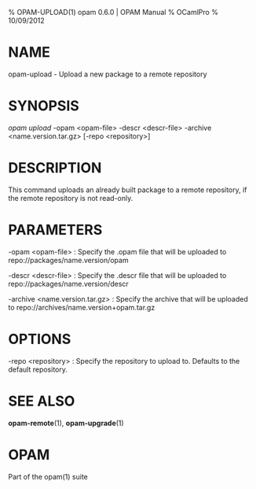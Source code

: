 % OPAM-UPLOAD(1) opam 0.6.0 | OPAM Manual
% OCamlPro
% 10/09/2012

# NAME

opam-upload - Upload a new package to a remote repository

# SYNOPSIS

*opam upload* -opam \<opam-file\> -descr \<descr-file\> -archive
 \<name.version.tar.gz\> [-repo \<repository\>]

# DESCRIPTION

This command uploads an already built package to a remote repository,
if the remote repository is not read-only.

# PARAMETERS

-opam \<opam-file\>
:   Specify the .opam file that will be uploaded to repo://packages/name.version/opam

-descr \<descr-file\>
:   Specify the .descr file that will be uploaded to repo://packages/name.version/descr

-archive \<name.version.tar.gz\>
:   Specify the archive that will be uploaded to repo://archives/name.version+opam.tar.gz

# OPTIONS

-repo \<repository\>
:   Specify the repository to upload to. Defaults to the default repository.

# SEE ALSO

**opam-remote**(1), **opam-upgrade**(1)

# OPAM

Part of the opam(1) suite

